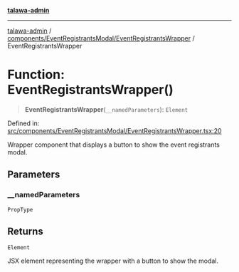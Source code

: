 [**talawa-admin**](../../../../README.md)

***

[talawa-admin](../../../../README.md) / [components/EventRegistrantsModal/EventRegistrantsWrapper](../README.md) / EventRegistrantsWrapper

# Function: EventRegistrantsWrapper()

> **EventRegistrantsWrapper**(`__namedParameters`): `Element`

Defined in: [src/components/EventRegistrantsModal/EventRegistrantsWrapper.tsx:20](https://github.com/gautam-divyanshu/talawa-admin/blob/619e831a8e34de2906df3277eb6df8b5309fb2fc/src/components/EventRegistrantsModal/EventRegistrantsWrapper.tsx#L20)

Wrapper component that displays a button to show the event registrants modal.

## Parameters

### \_\_namedParameters

`PropType`

## Returns

`Element`

JSX element representing the wrapper with a button to show the modal.
